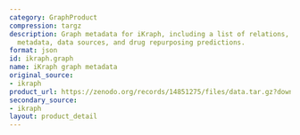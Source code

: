 ```yaml
---
category: GraphProduct
compression: targz
description: Graph metadata for iKraph, including a list of relations, entity type-specific
  metadata, data sources, and drug repurposing predictions.
format: json
id: ikraph.graph
name: iKraph graph metadata
original_source:
- ikraph
product_url: https://zenodo.org/records/14851275/files/data.tar.gz?download=1
secondary_source:
- ikraph
layout: product_detail
---
```

